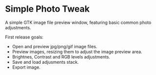 # Simple Photo Tweak

A simple GTK image file preview window, featuring basic common photo adjustments.

First release goals:
* Open and preview jpg/png/gif image files.
* Preview images, resizing them to adjust the image preview area.
* Brightnes, Contrast and RGB levels adjustments.
* Save and load adjusments stack.
* Export image.